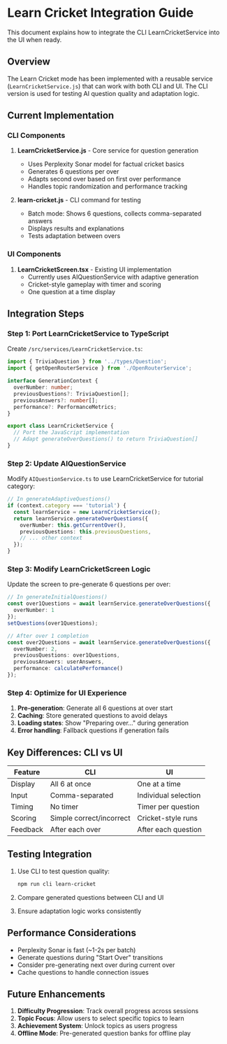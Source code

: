 # Learn Cricket Integration Guide

This document explains how to integrate the CLI LearnCricketService into the UI when ready.

## Overview

The Learn Cricket mode has been implemented with a reusable service (`LearnCricketService.js`) that can work with both CLI and UI. The CLI version is used for testing AI question quality and adaptation logic.

## Current Implementation

### CLI Components
1. **LearnCricketService.js** - Core service for question generation
   - Uses Perplexity Sonar model for factual cricket basics
   - Generates 6 questions per over
   - Adapts second over based on first over performance
   - Handles topic randomization and performance tracking

2. **learn-cricket.js** - CLI command for testing
   - Batch mode: Shows 6 questions, collects comma-separated answers
   - Displays results and explanations
   - Tests adaptation between overs

### UI Components
1. **LearnCricketScreen.tsx** - Existing UI implementation
   - Currently uses AIQuestionService with adaptive generation
   - Cricket-style gameplay with timer and scoring
   - One question at a time display

## Integration Steps

### Step 1: Port LearnCricketService to TypeScript

Create `/src/services/LearnCricketService.ts`:
```typescript
import { TriviaQuestion } from '../types/Question';
import { getOpenRouterService } from './OpenRouterService';

interface GenerationContext {
  overNumber: number;
  previousQuestions?: TriviaQuestion[];
  previousAnswers?: number[];
  performance?: PerformanceMetrics;
}

export class LearnCricketService {
  // Port the JavaScript implementation
  // Adapt generateOverQuestions() to return TriviaQuestion[]
}
```

### Step 2: Update AIQuestionService

Modify `AIQuestionService.ts` to use LearnCricketService for tutorial category:
```typescript
// In generateAdaptiveQuestions()
if (context.category === 'tutorial') {
  const learnService = new LearnCricketService();
  return learnService.generateOverQuestions({
    overNumber: this.getCurrentOver(),
    previousQuestions: this.previousQuestions,
    // ... other context
  });
}
```

### Step 3: Modify LearnCricketScreen Logic

Update the screen to pre-generate 6 questions per over:
```typescript
// In generateInitialQuestions()
const over1Questions = await learnService.generateOverQuestions({
  overNumber: 1
});
setQuestions(over1Questions);

// After over 1 completion
const over2Questions = await learnService.generateOverQuestions({
  overNumber: 2,
  previousQuestions: over1Questions,
  previousAnswers: userAnswers,
  performance: calculatePerformance()
});
```

### Step 4: Optimize for UI Experience

1. **Pre-generation**: Generate all 6 questions at over start
2. **Caching**: Store generated questions to avoid delays
3. **Loading states**: Show "Preparing over..." during generation
4. **Error handling**: Fallback questions if generation fails

## Key Differences: CLI vs UI

| Feature | CLI | UI |
|---------|-----|-----|
| Display | All 6 at once | One at a time |
| Input | Comma-separated | Individual selection |
| Timing | No timer | Timer per question |
| Scoring | Simple correct/incorrect | Cricket-style runs |
| Feedback | After each over | After each question |

## Testing Integration

1. Use CLI to test question quality:
   ```bash
   npm run cli learn-cricket
   ```

2. Compare generated questions between CLI and UI

3. Ensure adaptation logic works consistently

## Performance Considerations

- Perplexity Sonar is fast (~1-2s per batch)
- Generate questions during "Start Over" transitions
- Consider pre-generating next over during current over
- Cache questions to handle connection issues

## Future Enhancements

1. **Difficulty Progression**: Track overall progress across sessions
2. **Topic Focus**: Allow users to select specific topics to learn
3. **Achievement System**: Unlock topics as users progress
4. **Offline Mode**: Pre-generated question banks for offline play